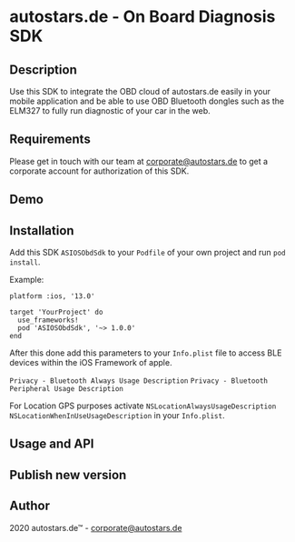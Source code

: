 # autostars.de - On Board Diagnosis SDK

## Description

Use this SDK to integrate the OBD cloud of autostars.de easily in your mobile application and be
able to use OBD Bluetooth dongles such as the ELM327 to fully run diagnostic of your car in the web.

## Requirements

Please get in touch with our team at corporate@autostars.de to get a corporate account for authorization of this SDK.

## Demo



## Installation

Add this SDK `ASIOSObdSdk` to your `Podfile` of your own project and run `pod install`.

Example:
```
platform :ios, '13.0'

target 'YourProject' do
  use_frameworks!
  pod 'ASIOSObdSdk', '~> 1.0.0'
end
```

After this done add this parameters to your `Info.plist` file to access BLE devices within the iOS Framework of apple.

`Privacy - Bluetooth Always Usage Description`
`Privacy - Bluetooth Peripheral Usage Description`

For Location GPS purposes activate
`NSLocationAlwaysUsageDescription`
`NSLocationWhenInUseUsageDescription` in your `Info.plist`.
 
## Usage and API



## Publish new version


## Author

2020 autostars.de™ - corporate@autostars.de
